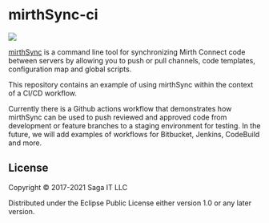 # mirthSync-ci

![](https://github.com/SagaHealthcareIT/mirthsync-ci/actions/workflows/mirthsync.yml/badge.svg?branch=main)

[mirthSync](https://github.com/SagaHealthcareIT/mirthsync) is a command line
tool for synchronizing Mirth Connect code between servers by allowing you to
push or pull channels, code templates, configuration map and global scripts.

This repository contains an example of using mirthSync within the context of a
CI/CD workflow. 

Currently there is a Github actions workflow that demonstrates
how mirthSync can be used to push reviewed and approved code from development or
feature branches to a staging environment for testing. In the future, we will
add examples of workflows for Bitbucket, Jenkins, CodeBuild and more.

## License

Copyright © 2017-2021 Saga IT LLC

Distributed under the Eclipse Public License either version 1.0 or any later version.
